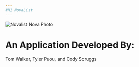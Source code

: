 ```yaml
---
#H1 NovaList 
---
```

![Novalist Nova Photo](https://cdn.images.express.co.uk/img/dynamic/151/590x/supernova-1248656.jpg?r=1582887680060)


# An Application Developed By:
Tom Walker, Tyler Puou, and Cody Scruggs



